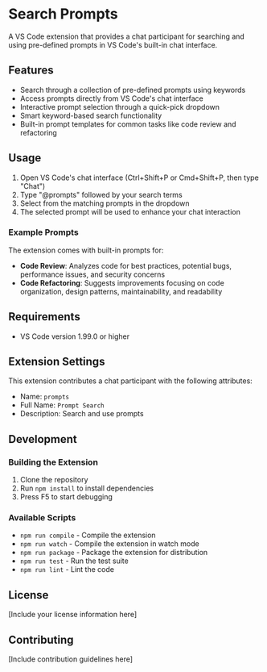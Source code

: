 # Search Prompts

A VS Code extension that provides a chat participant for searching and using pre-defined prompts in VS Code's built-in chat interface.

## Features

- Search through a collection of pre-defined prompts using keywords
- Access prompts directly from VS Code's chat interface
- Interactive prompt selection through a quick-pick dropdown
- Smart keyword-based search functionality
- Built-in prompt templates for common tasks like code review and refactoring

## Usage

1. Open VS Code's chat interface (Ctrl+Shift+P or Cmd+Shift+P, then type "Chat")
2. Type "@prompts" followed by your search terms
3. Select from the matching prompts in the dropdown
4. The selected prompt will be used to enhance your chat interaction

### Example Prompts

The extension comes with built-in prompts for:

- **Code Review**: Analyzes code for best practices, potential bugs, performance issues, and security concerns
- **Code Refactoring**: Suggests improvements focusing on code organization, design patterns, maintainability, and readability

## Requirements

- VS Code version 1.99.0 or higher

## Extension Settings

This extension contributes a chat participant with the following attributes:

- Name: `prompts`
- Full Name: `Prompt Search`
- Description: Search and use prompts

## Development

### Building the Extension

1. Clone the repository
2. Run `npm install` to install dependencies
3. Press F5 to start debugging

### Available Scripts

- `npm run compile` - Compile the extension
- `npm run watch` - Compile the extension in watch mode
- `npm run package` - Package the extension for distribution
- `npm run test` - Run the test suite
- `npm run lint` - Lint the code

## License

[Include your license information here]

## Contributing

[Include contribution guidelines here]